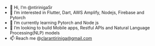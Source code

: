 - 👋 Hi, I’m @ntirinigaSr
- 👀 I’m interested in Flutter, Dart, AWS Amplify, Nodejs, Firebase and Pytorch
- 🌱 I’m currently learning Pytorch and Node js
- 💞️ I’m looking to build Mobile apps, Restful APIs and Natural Language Processing(NLP) models
- 📫 Reach me @clarantiriniga@gmail.com

<!---
ntirinigaSr/ntirinigaSr is a ✨ special ✨ repository because its `README.md` (this file) appears on your GitHub profile.
You can click the Preview link to take a look at your changes.
--->

